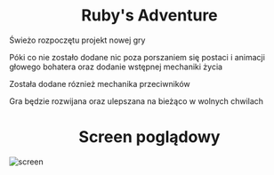 <h1 align="center">Ruby's Adventure</h1>

Świeżo rozpoczętu projekt nowej gry

Póki co nie zostało dodane nic poza porszaniem się postaci i animacji głowego bohatera oraz dodanie wstępnej mechaniki życia

Została dodane róznież mechanika przeciwników

Gra będzie rozwijana oraz ulepszana na bieżąco w wolnych chwilach

<h1 align="center">Screen poglądowy</h1>

![screen](https://user-images.githubusercontent.com/9775389/167968799-6a069fac-c662-44a7-9aa7-ddb3975a8b44.jpg)
